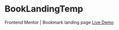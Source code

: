 # BookLandingTemp
Frontend Mentor | Bookmark landing page <a href="https://wonderful-syrniki-11d572.netlify.app/">Live Demo</a>
